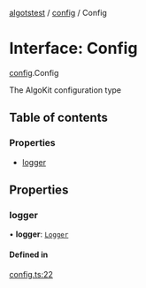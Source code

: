 [algotstest](../README.md) / [config](../modules/config.md) / Config

# Interface: Config

[config](../modules/config.md).Config

The AlgoKit configuration type

## Table of contents

### Properties

- [logger](config.Config.md#logger)

## Properties

### logger

• **logger**: [`Logger`](../modules/config.md#logger)

#### Defined in

[config.ts:22](https://github.com/algorandfoundation/algokit-utils-ts/blob/4edaa90/src/config.ts#L22)
